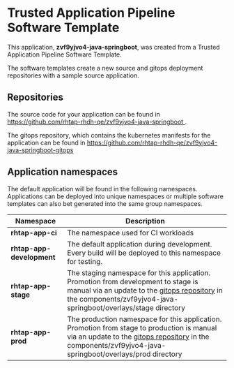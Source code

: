 # Trusted Application Pipeline Software Template

This application, **zvf9yjvo4-java-springboot**, was created from a Trusted Application Pipeline Software Template.

The software templates create a new source and gitops deployment repositories with a sample source application. 

## Repositories

The source code for your application can be found in [https://github.com/rhtap-rhdh-qe/zvf9yjvo4-java-springboot ](https://github.com/rhtap-rhdh-qe/zvf9yjvo4-java-springboot ).
 
The gitops repository, which contains the kubernetes manifests for the application can be found in 
[https://github.com/rhtap-rhdh-qe/zvf9yjvo4-java-springboot-gitops ](https://github.com/rhtap-rhdh-qe/zvf9yjvo4-java-springboot-gitops ) 

## Application namespaces 

The default application will be found in the following namespaces. Applications can be deployed into unique namespaces or multiple software templates can also bet generated into the same group namespaces.  

|  Namespace   |  Description   |  
| -------- | -------- |
| **rhtap-app-ci** | The namespace used for CI workloads |
| **rhtap-app-development** | The default application during development. Every build will be deployed to this namespace for testing. |
| **rhtap-app-stage** | The staging namespace for this application. Promotion from development to stage is manual via an update to the [gitops repository](https://github.com/rhtap-rhdh-qe/zvf9yjvo4-java-springboot-gitops ) in the components/zvf9yjvo4-java-springboot/overlays/stage directory |
| **rhtap-app-prod** | The production namespace for this application. Promotion from stage to production is manual via an update to the [gitops repository](https://github.com/rhtap-rhdh-qe/zvf9yjvo4-java-springboot-gitops ) in the components/zvf9yjvo4-java-springboot/overlays/prod directory |